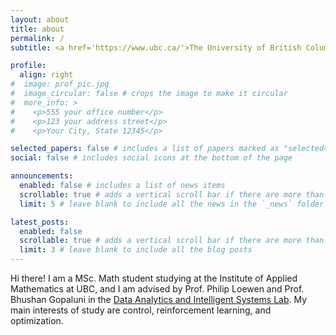 ```yaml
---
layout: about
title: about
permalink: /
subtitle: <a href='https://www.ubc.ca/'>The University of British Columbia</a>. <a href='https://www.iam.ubc.ca/'>Institute of Applied Mathematics</a>. thiagomsdcv@gmail.com

profile:
  align: right
#  image: prof_pic.jpg
#  image_circular: false # crops the image to make it circular
#  more_info: >
#    <p>555 your office number</p>
#    <p>123 your address street</p>
#    <p>Your City, State 12345</p>

selected_papers: false # includes a list of papers marked as "selected={true}"
social: false # includes social icons at the bottom of the page

announcements:
  enabled: false # includes a list of news items
  scrollable: true # adds a vertical scroll bar if there are more than 3 news items
  limit: 5 # leave blank to include all the news in the `_news` folder

latest_posts:
  enabled: false
  scrollable: true # adds a vertical scroll bar if there are more than 3 new posts items
  limit: 3 # leave blank to include all the blog posts
---
```


Hi there! I am a MSc. Math student studying at the Institute of Applied Mathematics at UBC, and I am advised by Prof. Philip Loewen and Prof. Bhushan Gopaluni in the [Data Analytics and Intelligent Systems Lab](https://dais.chbe.ubc.ca/). My main interests of study are control, reinforcement learning, and optimization. 
